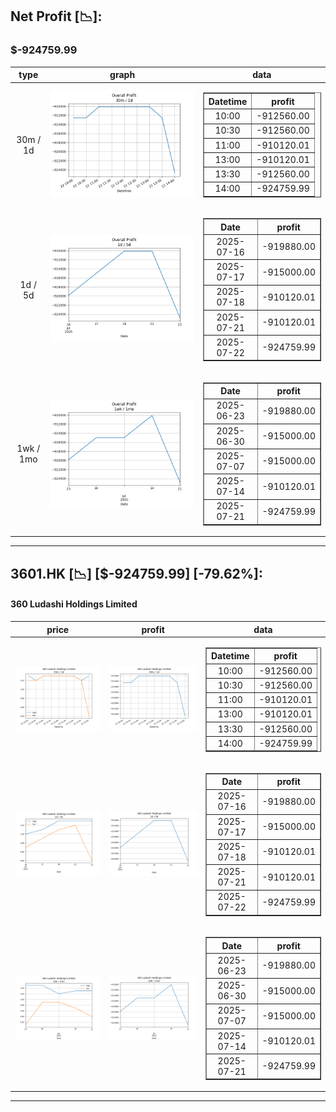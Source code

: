 ## Net Profit [📉]:
### $-924759.99
|type|graph|data|
|:---:|:---:|:---:|
|30m / 1d|![net_profit](image/overall_30m-1d.png)|<table border="1" class="dataframe"> <thead> <tr style="text-align: center;"> <th>Datetime</th> <th>profit</th> </tr> </thead> <tbody> <tr> <td>10:00</td> <td>-912560.00</td> </tr> <tr> <td>10:30</td> <td>-912560.00</td> </tr> <tr> <td>11:00</td> <td>-910120.01</td> </tr> <tr> <td>13:00</td> <td>-910120.01</td> </tr> <tr> <td>13:30</td> <td>-912560.00</td> </tr> <tr> <td>14:00</td> <td>-924759.99</td> </tr> </tbody></table>|
|1d / 5d|![net_profit](image/overall_1d-5d.png)|<table border="1" class="dataframe"> <thead> <tr style="text-align: center;"> <th>Date</th> <th>profit</th> </tr> </thead> <tbody> <tr> <td>2025-07-16</td> <td>-919880.00</td> </tr> <tr> <td>2025-07-17</td> <td>-915000.00</td> </tr> <tr> <td>2025-07-18</td> <td>-910120.01</td> </tr> <tr> <td>2025-07-21</td> <td>-910120.01</td> </tr> <tr> <td>2025-07-22</td> <td>-924759.99</td> </tr> </tbody></table>|
|1wk / 1mo|![net_profit](image/overall_1wk-1mo.png)|<table border="1" class="dataframe"> <thead> <tr style="text-align: center;"> <th>Date</th> <th>profit</th> </tr> </thead> <tbody> <tr> <td>2025-06-23</td> <td>-919880.00</td> </tr> <tr> <td>2025-06-30</td> <td>-915000.00</td> </tr> <tr> <td>2025-07-07</td> <td>-915000.00</td> </tr> <tr> <td>2025-07-14</td> <td>-910120.01</td> </tr> <tr> <td>2025-07-21</td> <td>-924759.99</td> </tr> </tbody></table>|
---
## 3601.HK [📉] [$-924759.99] [-79.62%]:
#### 360 Ludashi Holdings Limited
|price|profit|data|
|:---:|:---:|:---:|
|![price](image/3601.HK_30m-1d_price.png)|![profit](image/3601.HK_30m-1d_profit.png)|<table border="1" class="dataframe"> <thead> <tr style="text-align: center;"> <th>Datetime</th> <th>profit</th> </tr> </thead> <tbody> <tr> <td>10:00</td> <td>-912560.00</td> </tr> <tr> <td>10:30</td> <td>-912560.00</td> </tr> <tr> <td>11:00</td> <td>-910120.01</td> </tr> <tr> <td>13:00</td> <td>-910120.01</td> </tr> <tr> <td>13:30</td> <td>-912560.00</td> </tr> <tr> <td>14:00</td> <td>-924759.99</td> </tr> </tbody></table>|
|![price](image/3601.HK_1d-5d_price.png)|![profit](image/3601.HK_1d-5d_profit.png)|<table border="1" class="dataframe"> <thead> <tr style="text-align: center;"> <th>Date</th> <th>profit</th> </tr> </thead> <tbody> <tr> <td>2025-07-16</td> <td>-919880.00</td> </tr> <tr> <td>2025-07-17</td> <td>-915000.00</td> </tr> <tr> <td>2025-07-18</td> <td>-910120.01</td> </tr> <tr> <td>2025-07-21</td> <td>-910120.01</td> </tr> <tr> <td>2025-07-22</td> <td>-924759.99</td> </tr> </tbody></table>|
|![price](image/3601.HK_1wk-1mo_price.png)|![profit](image/3601.HK_1wk-1mo_profit.png)|<table border="1" class="dataframe"> <thead> <tr style="text-align: center;"> <th>Date</th> <th>profit</th> </tr> </thead> <tbody> <tr> <td>2025-06-23</td> <td>-919880.00</td> </tr> <tr> <td>2025-06-30</td> <td>-915000.00</td> </tr> <tr> <td>2025-07-07</td> <td>-915000.00</td> </tr> <tr> <td>2025-07-14</td> <td>-910120.01</td> </tr> <tr> <td>2025-07-21</td> <td>-924759.99</td> </tr> </tbody></table>|
---
